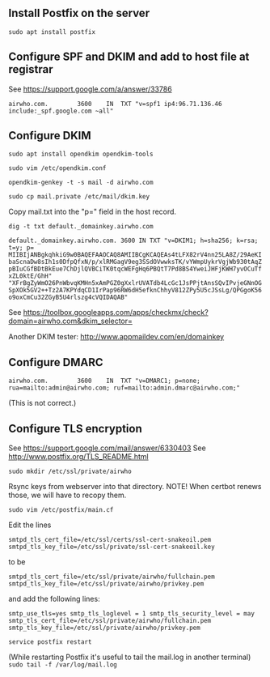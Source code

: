 
## Install Postfix on the server

`sudo apt install postfix`


## Configure SPF and DKIM and add to host file at registrar

See https://support.google.com/a/answer/33786

`airwho.com.		3600	IN	TXT	"v=spf1 ip4:96.71.136.46 include:_spf.google.com ~all"`


## Configure DKIM

`sudo apt install opendkim opendkim-tools`

`sudo vim /etc/opendkim.conf` 

`opendkim-genkey -t -s mail -d airwho.com`

`sudo cp mail.private /etc/mail/dkim.key`

Copy mail.txt into the "p=" field in the host record.

`dig -t txt default._domainkey.airwho.com`

`default._domainkey.airwho.com. 3600 IN	TXT	"v=DKIM1; h=sha256; k=rsa; t=y; p= MIIBIjANBgkqhkiG9w0BAQEFAAOCAQ8AMIIBCgKCAQEAs4tLFX82rV4nn25LA8Z/29AeKIbaScnaDw8sIh1s0DfpQfxN/p/xlRMGagV9eg3SSdOVwwksTK/vYWmpUykrVgjWb930tAqZpBIuCGfBDtBkEue7ChDjlQVBCiTK0tqcWEFgHq6PBQtT7Pd8BS4YweiJHFjKWH7yvOCuTfxZL0ktE/GhH" "XFrBgZyWmO26PnWbvqKMHn5xAmPGZ0gXxlrUVATdb4LcGc1JsPPjtAnsSQvIPvjeGNnOGSpXOk5GV2++Tz2A7KPYdqCD1IrPap96RW6dH5efknChhyV812ZPy5U5cJSsLg/QPGgoK56o9oxCmCu32ZGyB5U4rlszg4cVQIDAQAB"`


See https://toolbox.googleapps.com/apps/checkmx/check?domain=airwho.com&dkim_selector=

Another DKIM tester: http://www.appmaildev.com/en/domainkey


## Configure DMARC

`airwho.com.		3600	IN	TXT	"v=DMARC1; p=none; rua=mailto:admin@airwho.com; ruf=mailto:admin.dmarc@airwho.com;"`

(This is not correct.)


## Configure TLS encryption

See https://support.google.com/mail/answer/6330403
See http://www.postfix.org/TLS_README.html

`sudo mkdir /etc/ssl/private/airwho`

Rsync keys from webserver into that directory.  NOTE! When certbot renews those, we will have to recopy them.

`sudo vim /etc/postfix/main.cf`

Edit the lines

`smtpd_tls_cert_file=/etc/ssl/certs/ssl-cert-snakeoil.pem
smtpd_tls_key_file=/etc/ssl/private/ssl-cert-snakeoil.key`

to be

`smtpd_tls_cert_file=/etc/ssl/private/airwho/fullchain.pem
 smtpd_tls_key_file=/etc/ssl/private/airwho/privkey.pem`

and add the following lines:

`smtp_use_tls=yes
 smtp_tls_loglevel = 1
 smtp_tls_security_level = may
 smtp_tls_cert_file=/etc/ssl/private/airwho/fullchain.pem
 smtp_tls_key_file=/etc/ssl/private/airwho/privkey.pem`

`service postfix restart`

(While restarting Postfix it's useful to tail the mail.log in another terminal)
`sudo tail -f /var/log/mail.log`

